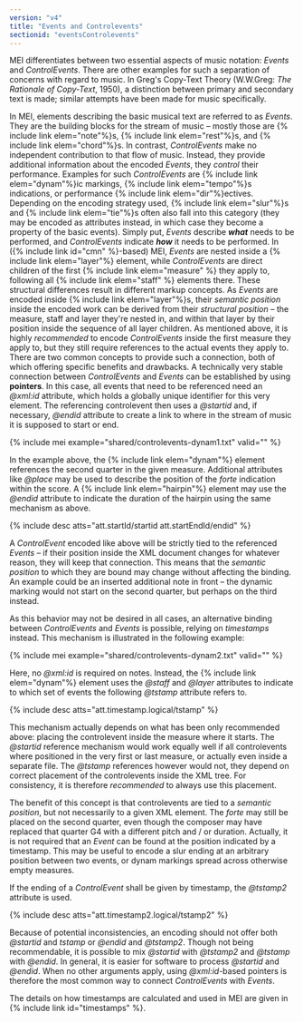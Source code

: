 ```yaml
---
version: "v4"
title: "Events and Controlevents"
sectionid: "eventsControlevents"
---
```


MEI differentiates between two essential aspects of music notation: *Events* and *ControlEvents*. There are other examples for such a separation of concerns with regard to music. In Greg's Copy-Text Theory (W.W.Greg: *The Rationale of Copy-Text*, 1950), a distinction between primary and secondary text is made; similar attempts have been made for music specifically.

In MEI, elements describing the basic musical text are referred to as *Events*. They are the building blocks for the stream of music – mostly those are {% include link elem="note"%}s, {% include link elem="rest"%}s, and {% include link elem="chord"%}s.
In contrast, *ControlEvents* make no independent contribution to that flow of music. Instead, they provide additional information about the encoded *Events*, they *control* their performance. Examples for such *ControlEvents* are {% include link elem="dynam"%}ic markings, {% include link elem="tempo"%}s indications, or performance {% include link elem="dir"%}ectives. Depending on the encoding strategy used, {% include link elem="slur"%}s and {% include link elem="tie"%}s often also fall into this category (they may be encoded as attributes instead, in which case they become a property of the basic events).
Simply put, *Events* describe ***what*** needs to be performed, and *ControlEvents* indicate ***how*** it needs to be performed. In ({% include link id="cmn" %}-based) MEI, *Events* are nested inside a {% include link elem="layer"%} element, while *ControlEvents* are direct children of the first {% include link elem="measure" %} they apply to, following all {% include link elem="staff" %} elements there.
These structural differences result in different markup concepts. As *Events* are encoded inside {% include link elem="layer"%}s, their *semantic position* inside the encoded work can be derived from their *structural position* – the measure, staff and layer they're nested in, and within that layer by their position inside the sequence of all layer children. As mentioned above, it is highly *recommended* to encode *ControlEvents* inside the first measure they apply to, but they still require references to the actual events they apply to. There are two common concepts to provide such a connection, both of which offering specific benefits and drawbacks.
A technically very stable connection between *ControlEvents* and *Events* can be established by using **pointers**. In this case, all events that need to be referenced need an *@xml:id* attribute, which holds a globally unique identifier for this very element. The referencing controlevent then uses a *@startid* and, if necessary, *@endid* attribute to create a link to where in the stream of music it is supposed to start or end.

{% include mei example="shared/controlevents-dynam1.txt" valid="" %}

In the example above, the {% include link elem="dynam"%} element references the second quarter in the given measure. Additional attributes like *@place* may be used to describe the position of the *forte* indication within the score. A {% include link elem="hairpin"%} element may use the *@endid* attribute to indicate the duration of the hairpin using the same mechanism as above.

{% include desc atts="att.startId/startid att.startEndId/endid" %}

A *ControlEvent* encoded like above will be strictly tied to the referenced *Events* – if their position inside the XML document changes for whatever reason, they will keep that connection. This means that the *semantic position* to which they are bound may change without affecting the binding. An example could be an inserted additional note in front – the dynamic marking would not start on the second quarter, but perhaps on the third instead.  

As this behavior may not be desired in all cases, an alternative binding between *ControlEvents* and *Events* is possible, relying on *timestamps* instead. This mechanism is illustrated in the following example:

{% include mei example="shared/controlevents-dynam2.txt" valid="" %}

Here, no *@xml:id* is required on notes. Instead, the {% include link elem="dynam"%} element uses the *@staff* and *@layer* attributes to indicate to which set of events the following *@tstamp* attribute refers to.

{% include desc atts="att.timestamp.logical/tstamp" %}

This mechanism actually depends on what has been only recommended above: placing the controlevent inside the measure where it starts. The *@startid* reference mechanism would work equally well if all controlevents where positioned in the very first or last measure, or actually even inside a separate file. The *@tstamp* references however would not, they depend on correct placement of the controlevents inside the XML tree. For consistency, it is therefore *recommended* to always use this placement.

The benefit of this concept is that controlevents are tied to a *semantic position*, but not necessarily to a given XML element. The *forte* may still be placed on the second quarter, even though the composer may have replaced that quarter G4 with a different pitch and / or duration. Actually, it is not required that an *Event* can be found at the position indicated by a timestamp. This may be useful to encode a slur ending at an arbitrary position between two events, or dynam markings spread across otherwise empty measures. 

If the ending of a *ControlEvent* shall be given by timestamp, the *@tstamp2* attribute is used.

{% include desc atts="att.timestamp2.logical/tstamp2" %}

Because of potential inconsistencies, an encoding should not offer both *@startid* and *tstamp* or *@endid* and *@tstamp2*. Though not being recommendable, it is possible to mix *@startid* with *@tstamp2* and *@tstamp* with *@endid*. In general, it is easier for software to process *@startid* and *@endid*. When no other arguments apply, using *@xml:id*-based pointers is therefore the most common way to connect *ControlEvents* with *Events*.

The details on how timestamps are calculated and used in MEI are given in {% include link id="timestamps" %}.
